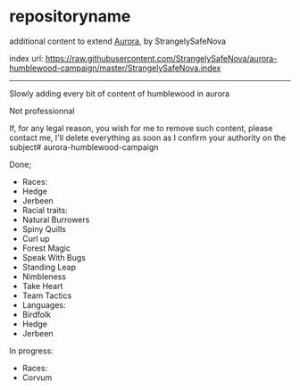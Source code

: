 # repositoryname
additional content to extend [Aurora](https://aurorabuilder.com/), by StrangelySafeNova

index url: https://raw.githubusercontent.com/StrangelySafeNova/aurora-humblewood-campaign/master/StrangelySafeNova.index

---

Slowly adding every bit of content of humblewood in aurora

Not professionnal


If, for any legal reason, you wish for me to remove such content, please contact me, I'll delete everything as soon as I confirm your authority on the subject# aurora-humblewood-campaign

Done;  
- Races:  
 - Hedge  
 - Jerbeen  
- Racial traits:
 - Natural Burrowers  
 - Spiny Quills  
 - Curl up  
 - Forest Magic  
 - Speak With Bugs  
 - Standing Leap  
 - Nimbleness  
 - Take Heart  
 - Team Tactics  
- Languages:  
 - Birdfolk  
 - Hedge  
 - Jerbeen  

In progress:  
- Races:  
 - Corvum  
